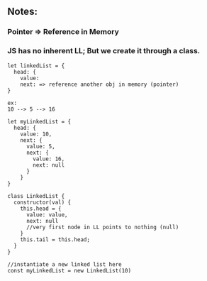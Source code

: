 ## Notes:

### Pointer => Reference in Memory

### JS has no inherent LL; But we create it through a class.
```
let linkedList = {
  head: {
    value: 
    next: => reference another obj in memory (pointer)
}

ex:
10 --> 5 --> 16

let myLinkedList = {
  head: {
    value: 10,
    next: {
      value: 5,
      next: {
        value: 16,
        next: null
      }
    }
}

class LinkedList {
  constructor(val) {
    this.head = {
      value: value,
      next: null
      //very first node in LL points to nothing (null)
    }
    this.tail = this.head;
  }
}

//instantiate a new linked list here
const myLinkedList = new LinkedList(10)

```
